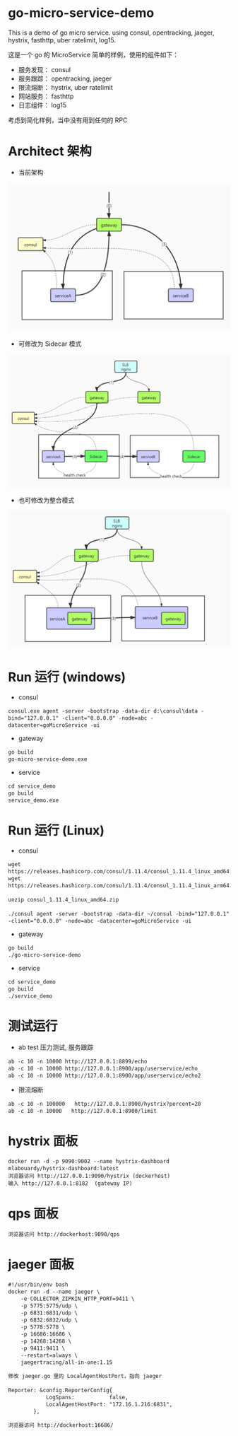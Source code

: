 # go-micro-service-demo

This is a demo of go micro service. using consul, opentracking, jaeger, hystrix, fasthttp, uber ratelimit, log15.

这是一个 go 的 MicroService 简单的样例，使用的组件如下：

* 服务发现： consul
* 服务跟踪： opentracking, jaeger 
* 限流熔断： hystrix, uber ratelimit
* 网站服务： fasthttp
* 日志组件： log15

考虑到简化样例，当中没有用到任何的 RPC

# Architect 架构

* 当前架构

![avatar](/image/ms1.jpg)

* 可修改为 Sidecar 模式

![avatar](/image/ms2.jpg)

* 也可修改为整合模式

![avatar](/image/ms3.jpg)

# Run 运行 (windows)

* consul

```
consul.exe agent -server -bootstrap -data-dir d:\consul\data -bind="127.0.0.1" -client="0.0.0.0" -node=abc -datacenter=goMicroService -ui
```

* gateway

```
go build
go-micro-service-demo.exe
```

* service

```
cd service_demo
go build
service_demo.exe
```

# Run 运行 (Linux)

* consul

```
wget https://releases.hashicorp.com/consul/1.11.4/consul_1.11.4_linux_amd64.zip
wget https://releases.hashicorp.com/consul/1.11.4/consul_1.11.4_linux_arm64.zip

unzip consul_1.11.4_linux_amd64.zip

./consul agent -server -bootstrap -data-dir ~/consul -bind="127.0.0.1" -client="0.0.0.0" -node=abc -datacenter=goMicroService -ui
```

* gateway

```
go build
./go-micro-service-demo
```

* service

```
cd service_demo
go build
./service_demo 
```

# 测试运行

* ab test 压力测试, 服务跟踪

```
ab -c 10 -n 10000 http://127.0.0.1:8899/echo
ab -c 10 -n 10000 http://127.0.0.1:8900/app/userservice/echo
ab -c 10 -n 10000 http://127.0.0.1:8900/app/userservice/echo2
```

* 限流熔断
```
ab -c 10 -n 100000   http://127.0.0.1:8900/hystrix?percent=20
ab -c 10 -n 10000   http://127.0.0.1:8900/limit
```

# hystrix 面板
```
docker run -d -p 9090:9002 --name hystrix-dashboard mlabouardy/hystrix-dashboard:latest
浏览器访问 http://127.0.0.1:9090/hystrix (dockerhost)
输入 http://127.0.0.1:8182  (gateway IP)
```

# qps 面板
```
浏览器访问 http://dockerhost:9090/qps
```

# jaeger 面板

```
#!/usr/bin/env bash
docker run -d --name jaeger \
    -e COLLECTOR_ZIPKIN_HTTP_PORT=9411 \
    -p 5775:5775/udp \
    -p 6831:6831/udp \
    -p 6832:6832/udp \
    -p 5778:5778 \
    -p 16686:16686 \
    -p 14268:14268 \
    -p 9411:9411 \
    --restart=always \
    jaegertracing/all-in-one:1.15

```

```
修改 jaeger.go 里的 LocalAgentHostPort，指向 jaeger 

Reporter: &config.ReporterConfig{
			LogSpans:           false,
			LocalAgentHostPort: "172.16.1.216:6831",  
		},

```
```
浏览器访问 http://dockerhost:16686/
```

